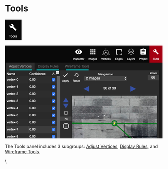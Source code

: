 # Tools

![No hotkey available.](<../.gitbook/assets/tools (2).png>)

![](../.gitbook/assets/tools.png)

The Tools panel includes 3 subgroups: [Adjust Vertices](adjust-vertices/), [Display Rules](display-rules.md), and [Wireframe Tools](wireframe-tools/).

\

